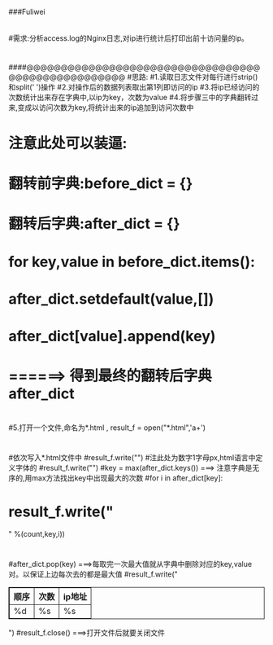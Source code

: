 ###Fuliwei
######
#需求:分析access.log的Nginx日志,对ip进行统计后打印出前十访问量的ip。
#
####@@@@@@@@@@@@@@@@@@@@@@@@@@@@@@@@@@@@@@@@@@@@@@@@@@@
#思路:
#1.读取日志文件对每行进行strip()和split(' ')操作
#2.对操作后的数据列表取出第1列即访问的ip
#3.将ip已经访问的次数统计出来存在字典中,以ip为key，次数为value
#4.将步骤三中的字典翻转过来,变成以访问次数为key,将统计出来的ip追加到访问次数中
#	注意此处可以装逼:
#		翻转前字典:before_dict = {}
#		翻转后字典:after_dict = {}
#				for key,value in before_dict.items():
#					after_dict.setdefault(value,[])
#					after_dict[value].append(key)
#		======> 得到最终的翻转后字典after_dict
#
#5.打开一个文件,命名为*.html , result_f = open("*.html",'a+')
#
#依次写入*.html文件中
#result_f.write("<html><table style='border:solid 1px'>") #注此处为数字1字母px,html语言中定义字体的
#result_f.write("<th style='border:solid 1px'>顺序</th><th style='border:solid 1px'>次数</th><th style='border:solid 1px'>ip地址</th>")
#key = max(after_dict.keys()) ===> 注意字典是无序的,用max方法找出key中出现最大的次数
#for i in after_dict[key]:
#	result_f.write("<tr><td style='border:solid 1px'>%d</td><td style='border:solid 1px'>%s</td><td style='border:solid 1px'>%s</td></tr>" %(count,key,i))
#
#after_dict.pop(key)  ===>每取完一次最大值就从字典中删除对应的key,value对。以保证上边每次去的都是最大值
#result_f.write("</table></html>")
#result_f.close()  ===>打开文件后就要关闭文件
